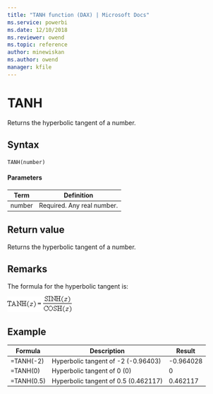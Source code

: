 ```yaml
---
title: "TANH function (DAX) | Microsoft Docs"
ms.service: powerbi 
ms.date: 12/10/2018
ms.reviewer: owend
ms.topic: reference
author: minewiskan
ms.author: owend
manager: kfile
---
```

# TANH
Returns the hyperbolic tangent of a number.  
  
## Syntax  
  
```dax
TANH(number)  
```
  
#### Parameters  
  
|Term|Definition|  
|--------|--------------|  
|number|Required. Any real number.|  
  
## Return value  
Returns the hyperbolic tangent of a number.  
  
## Remarks  
The formula for the hyperbolic tangent is:  
  
![Formula](media/dax-tanh-formula.png)  
  
## Example  
  
|Formula|Description|Result|  
|-----------|---------------|----------|  
|=TANH(-2)|Hyperbolic tangent of -2 (-0.96403)|-0.964028|  
|=TANH(0)|Hyperbolic tangent of 0 (0)|0|  
|=TANH(0.5)|Hyperbolic tangent of 0.5 (0.462117)|0.462117|  
  
